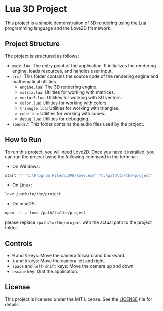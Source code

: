 # Lua 3D Project

This project is a simple demonstration of 3D rendering using the Lua programming language and the Love2D framework.

## Project Structure

The project is structured as follows:

- `main.lua`: The entry point of the application. It initializes the rendering engine, loads resources, and handles user input.
- `src/`: This folder contains the source code of the rendering engine and mathematical utilities.
  - `engine.lua`: The 3D rendering engine.
  - `matrix.lua`: Utilities for working with matrices.
  - `vector3.lua`: Utilities for working with 3D vectors.
  - `color.lua`: Utilities for working with colors.
  - `triangle.lua`: Utilities for working with triangles.
  - `cube.lua`: Utilities for working with cubes.
  - `debug.lua`: Utilities for debugging.
- `sounds/`: This folder contains the audio files used by the project.

## How to Run

To run this project, you will need [Love2D](https://love2d.org/). Once you have it installed, you can run the project using the following command in the terminal:

- On Windows:
```bash
start "" "C:\Program Files\LOVE\love.exe" "C:\path\to\the\project"
```

- On Linux:
```bash
love /path/to/the/project
```

- On macOS:
```bash
open -n -a love /path/to/the/project
```

please replace `/path/to/the/project` with the actual path to the project folder.

## Controls

- `W` and `S` keys: Move the camera forward and backward.
- `A` and `D` keys: Move the camera left and right.
- `space` and `left-shift` keys: Move the camera up and down.
- `escape` key: Quit the application.


## License

This project is licensed under the MIT License. See the [LICENSE](LICENSE) file for details.
